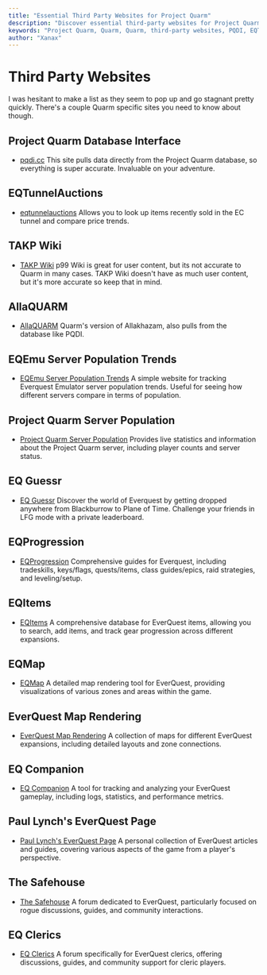 ```yaml
---
title: "Essential Third Party Websites for Project Quarm"
description: "Discover essential third-party websites for Project Quarm, including the Project Quarm Database Interface, EQTunnelAuctions, TAKP Wiki, and AllaQUARM."
keywords: "Project Quarm, Quarm, Quarm, third-party websites, PQDI, EQTunnelAuctions, TAKP Wiki, AllaQUARM, EverQuest, TAKP"
author: "Xanax"
---
```


# Third Party Websites

I was hesitant to make a list as they seem to pop up and go stagnant pretty quickly. There's a couple Quarm specific sites you need to know about though.

## Project Quarm Database Interface 

- [pqdi.cc](https://www.pqdi.cc/) This site pulls data directly from the Project Quarm database, so everything is super accurate. Invaluable on your adventure.

## EQTunnelAuctions

- [eqtunnelauctions](https://www.eqtunnelauctions.com/) Allows you to look up items recently sold in the EC tunnel and compare price trends.

## TAKP Wiki

- [TAKP Wiki](https://wiki.takp.info/index.php/Main_Page) p99 Wiki is great for user content, but its not accurate to Quarm in many cases. TAKP Wiki doesn't have as much user content, but it's more accurate so keep that in mind.

## AllaQUARM

- [AllaQUARM](https://eqtunnelauctions.com/alla/) Quarm's version of Allakhazam, also pulls from the database like PQDI.

## EQEmu Server Population Trends

- [EQEmu Server Population Trends](https://unixgeek.com/eqemu.html) A simple website for tracking Everquest Emulator server population trends. Useful for seeing how different servers compare in terms of population.

## Project Quarm Server Population

- [Project Quarm Server Population](https://www.eqemulator.org/index.php?pageid=serverinfo&worldid=3962) Provides live statistics and information about the Project Quarm server, including player counts and server status.

## EQ Guessr

- [EQ Guessr](https://www.eq-guessr.com/en) Discover the world of Everquest by getting dropped anywhere from Blackburrow to Plane of Time. Challenge your friends in LFG mode with a private leaderboard.

## EQProgression

- [EQProgression](https://www.eqprogression.com/) Comprehensive guides for Everquest, including tradeskills, keys/flags, quests/items, class guides/epics, raid strategies, and leveling/setup.

## EQItems

- [EQItems](https://eqitems.com/) A comprehensive database for EverQuest items, allowing you to search, add items, and track gear progression across different expansions.

## EQMap

- [EQMap](https://eqmap.vercel.app/) A detailed map rendering tool for EverQuest, providing visualizations of various zones and areas within the game.

## EverQuest Map Rendering

- [EverQuest Map Rendering](http://www.tski.co.jp/baldio/map/) A collection of maps for different EverQuest expansions, including detailed layouts and zone connections.

## EQ Companion

- [EQ Companion](https://eq-companion.com/) A tool for tracking and analyzing your EverQuest gameplay, including logs, statistics, and performance metrics.

## Paul Lynch's EverQuest Page

- [Paul Lynch's EverQuest Page](http://www.paullynch.org/Everquest/) A personal collection of EverQuest articles and guides, covering various aspects of the game from a player's perspective.

## The Safehouse

- [The Safehouse](https://thesafehouse.org/forums/forum/everquest-wing) A forum dedicated to EverQuest, particularly focused on rogue discussions, guides, and community interactions.

## EQ Clerics

- [EQ Clerics](https://eqclerics.org/forum/index.php) A forum specifically for EverQuest clerics, offering discussions, guides, and community support for cleric players.

